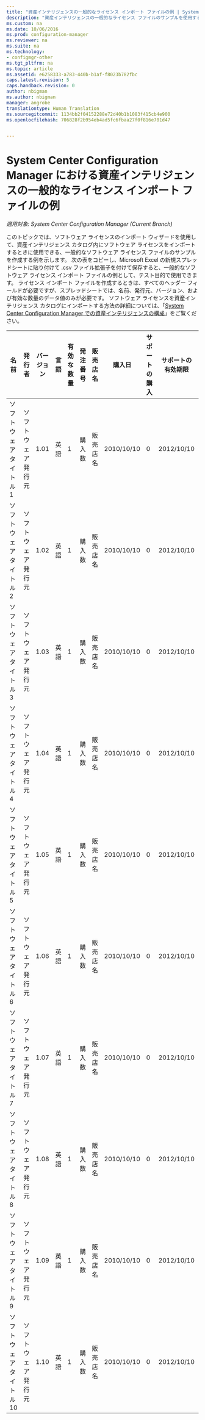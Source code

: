 ```yaml
---
title: "資産インテリジェンスの一般的なライセンス インポート ファイルの例 | System Center Configuration Manager"
description: "資産インテリジェンスの一般的なライセンス ファイルのサンプルを使用すると、System Center Configuration Manager でソフトウェア ライセンスをインポートするのに役立ちます。"
ms.custom: na
ms.date: 10/06/2016
ms.prod: configuration-manager
ms.reviewer: na
ms.suite: na
ms.technology:
- configmgr-other
ms.tgt_pltfrm: na
ms.topic: article
ms.assetid: e6258333-a783-440b-b1af-f8023b782fbc
caps.latest.revision: 5
caps.handback.revision: 0
author: nbigman
ms.author: nbigman
manager: angrobe
translationtype: Human Translation
ms.sourcegitcommit: 1134bb2f04152288e72d40b1b1083f415cb4e900
ms.openlocfilehash: 706828f2b954eb4ad5fc6fbaa27f0f816e701d47


---
```

# <a name="example-asset-intelligence-general-license-import-file-in-system-center-configuration-manager"></a>System Center Configuration Manager における資産インテリジェンスの一般的なライセンス インポート ファイルの例

*適用対象: System Center Configuration Manager (Current Branch)*

このトピックでは、ソフトウェア ライセンスのインポート ウィザードを使用して、資産インテリジェンス カタログ内にソフトウェア ライセンスをインポートするときに使用できる、一般的なソフトウェア ライセンス ファイルのサンプルを作成する例を示します。 次の表をコピーし、Microsoft Excel の新規スプレッドシートに貼り付けて .csv ファイル拡張子を付けて保存すると、一般的なソフトウェア ライセンス インポート ファイルの例として、テスト目的で使用できます。 ライセンス インポート ファイルを作成するときは、すべてのヘッダー フィールドが必要ですが、スプレッドシートでは、名前、発行元、バージョン、および有効な数量のデータ値のみが必要です。 ソフトウェア ライセンスを資産インテリジェンス カタログにインポートする方法の詳細については、「[System Center Configuration Manager での資産インテリジェンスの構成](../../../../core/clients/manage/asset-intelligence/configuring-asset-intelligence.md)」をご覧ください。  

|名前|発行者|バージョン|言語|有効な数量|発注番号|販売店名|購入日|サポートの購入|サポートの有効期限|コメント|  
|----------|---------------|-------------|--------------|-----------------------|--------------|------------------|--------------------|----------------------|---------------------------|--------------|  
|ソフトウェア タイトル 1|ソフトウェア発行元|1.01|英語|1|購入数|販売店名|2010/10/10|0|2012/10/10|コメント|  
|ソフトウェア タイトル 2|ソフトウェア発行元|1.02|英語|1|購入数|販売店名|2010/10/10|0|2012/10/10|コメント|  
|ソフトウェア タイトル 3|ソフトウェア発行元|1.03|英語|1|購入数|販売店名|2010/10/10|0|2012/10/10|コメント|  
|ソフトウェア タイトル 4|ソフトウェア発行元|1.04|英語|1|購入数|販売店名|2010/10/10|0|2012/10/10|コメント|  
|ソフトウェア タイトル 5|ソフトウェア発行元|1.05|英語|1|購入数|販売店名|2010/10/10|0|2012/10/10|コメント|  
|ソフトウェア タイトル 6|ソフトウェア発行元|1.06|英語|1|購入数|販売店名|2010/10/10|0|2012/10/10|コメント|  
|ソフトウェア タイトル 7|ソフトウェア発行元|1.07|英語|1|購入数|販売店名|2010/10/10|0|2012/10/10|コメント|  
|ソフトウェア タイトル 8|ソフトウェア発行元|1.08|英語|1|購入数|販売店名|2010/10/10|0|2012/10/10|コメント|  
|ソフトウェア タイトル 9|ソフトウェア発行元|1.09|英語|1|購入数|販売店名|2010/10/10|0|2012/10/10|コメント|  
|ソフトウェア タイトル 10|ソフトウェア発行元|1.10|英語|1|購入数|販売店名|2010/10/10|0|2012/10/10|コメント|  



<!--HONumber=Nov16_HO1-->


